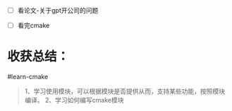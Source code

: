 - [ ] 看论文-关于gpt开公司的问题
- [ ] 看完cmake




# 收获总结：
#learn-cmake
>1、学习使用模块，可以根据模块是否提供从而，支持某些功能，按照模块编译。
>2、学习如何编写cmake模块
